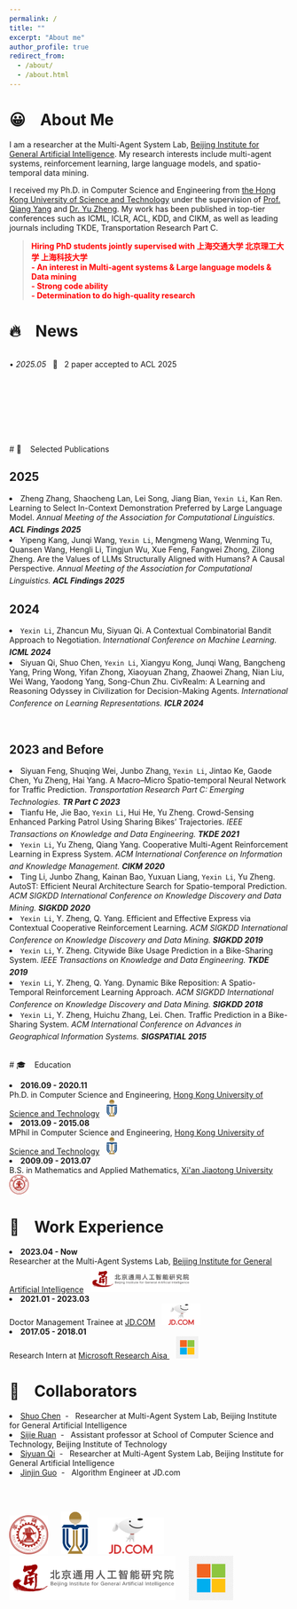 ```yaml
---
permalink: /
title: ""
excerpt: "About me"
author_profile: true
redirect_from: 
  - /about/
  - /about.html
---
```


# 😀 &nbsp;&nbsp; About Me
I am a researcher at the Multi-Agent System Lab, <a href="https://www.bigai.ai/">Beijing Institute for General Artificial Intelligence</a>. My research interests include multi-agent systems, reinforcement learning, large language models, and spatio-temporal data mining.

I received my Ph.D. in Computer Science and Engineering from <a href="https://hkust.edu.hk/">the Hong Kong University of Science and Technology</a> under the supervision of <a href="https://www.polyu.edu.hk/dsai/docdrive/personal/yangqiang.html">Prof. Qiang Yang</a>
and <a href="http://urban-computing.com/yuzheng">Dr. Yu Zheng</a>. My work has been published in top-tier conferences such as ICML, ICLR, ACL, KDD, and CIKM, as well as leading journals including TKDE, Transportation Research Part C.


>  <span style="color: red; font-weight: bold;">**Hiring PhD students jointly supervised with 上海交通大学 北京理工大学 上海科技大学 <br> - An interest in Multi-agent systems & Large language models & Data mining <br> - Strong code ability <br> - Determination to do high-quality research**</span>



# 🔥 &nbsp;&nbsp; News
<div style="height: 150px; overflow-y: scroll;">
  <div styple="padding-left: 1em;">
    <p>• <em>2025.05</em> &nbsp; 🎉 &nbsp; 2 paper accepted to ACL 2025</p>
  </div>
</div>



<br>
# 📝 &nbsp;&nbsp; Selected Publications

## 2025
<ul style="padding-left: 0; margin-left: 0; list-style-position: inside;">
  <li style="padding-left: 0; margin-left: 0;">
    Zheng Zhang, Shaocheng Lan, Lei Song, Jiang Bian, <code>Yexin Li</code>, Kan Ren. Learning to Select In-Context Demonstration Preferred by Large Language Model. <i>Annual Meeting of the Association for Computational Linguistics. <b> ACL Findings 2025 </b></i> &nbsp;&nbsp; <a href="https://arxiv.org/pdf/2505.19966"><i style="font-size: 20px;" class="fa fa-file-pdf"></i></a>
  </li>

  <li style="padding-left: 0; margin-left: 0;">
    Yipeng Kang, Junqi Wang, <code>Yexin Li</code>, Mengmeng Wang, Wenming Tu, Quansen Wang, Hengli Li, Tingjun Wu, Xue Feng, Fangwei Zhong, Zilong Zheng. Are the Values of LLMs Structurally Aligned with Humans? A Causal Perspective. <i>Annual Meeting of the Association for Computational Linguistics. <b> ACL Findings 2025 </b></i> &nbsp;&nbsp; <a href="https://arxiv.org/pdf/2501.00581"><i style="font-size: 20px;" class="fa fa-file-pdf"></i></a>
  </li>
</ul>

## 2024
<ul style="padding-left: 0; margin-left: 0; list-style-position: inside;">
  <li style="padding-left: 0; margin-left: 0;">
    <code>Yexin Li</code>, Zhancun Mu, Siyuan Qi. A Contextual Combinatorial Bandit Approach to Negotiation. <i>International Conference on Machine Learning. <b> ICML 2024 </b></i> &nbsp;&nbsp; <a href="https://arxiv.org/pdf/2407.00567"><i style="font-size: 20px;" class="fa fa-file-pdf"></i></a>
  </li>

  <li style="padding-left: 0; margin-left: 0;">
    Siyuan Qi, Shuo Chen, <code>Yexin Li</code>, Xiangyu Kong, Junqi Wang, Bangcheng Yang, Pring Wong, Yifan Zhong, Xiaoyuan Zhang, Zhaowei Zhang, Nian Liu, Wei Wang, Yaodong Yang, Song-Chun Zhu. CivRealm: A Learning and Reasoning Odyssey in Civilization for Decision-Making Agents. <i>International Conference on Learning Representations. <b> ICLR 2024 </b></i> &nbsp;&nbsp; <a href="https://arxiv.org/pdf/2401.10568"><i style="font-size: 20px;" class="fa fa-file-pdf"></i></a>
  </li>
</ul>
<br>


## 2023 and Before
<ul style="padding-left: 0; margin-left: 0; list-style-position: inside;">
  <li style="padding-left: 0; margin-left: 0;">
    Siyuan Feng, Shuqing Wei, Junbo Zhang, <code>Yexin Li</code>, Jintao Ke, Gaode Chen, Yu Zheng, Hai Yang. A Macro–Micro Spatio-temporal Neural Network for Traffic Prediction. <i>Transportation Research Part C: Emerging Technologies. <b> TR Part C 2023 </b></i> &nbsp;&nbsp; <a href="https://www.zhangjunbo.org/pdf/2023_TRC_MMSTNet.pdf"><i style="font-size: 20px;" class="fa fa-file-pdf"></i></a>
  </li>

  <li style="padding-left: 0; margin-left: 0;">
    Tianfu He, Jie Bao, <code>Yexin Li</code>, Hui He, Yu Zheng. Crowd-Sensing Enhanced Parking Patrol Using Sharing Bikes’ Trajectories. <i>IEEE Transactions on Knowledge and Data Engineering. <b> TKDE 2021 </b></i> &nbsp;&nbsp; <a href="http://urban-computing.com/pdf/TKDE_ParingPatrol.pdf"><i style="font-size: 20px;" class="fa fa-file-pdf"></i></a>
  </li>

  <li style="padding-left: 0; margin-left: 0;">
    <code>Yexin Li</code>, Yu Zheng, Qiang Yang. Cooperative Multi-Agent Reinforcement Learning in Express System. <i>ACM International Conference on Information and Knowledge Management. <b> CIKM 2020 </b></i> &nbsp;&nbsp; <a href="http://iris.kangry.net/pdf/cikm_Cooperative_20.pdf"><i style="font-size: 20px;" class="fa fa-file-pdf"></i></a>
  </li>

  <li style="padding-left: 0; margin-left: 0;">
    Ting Li, Junbo Zhang, Kainan Bao, Yuxuan Liang, <code>Yexin Li</code>, Yu Zheng. AutoST: Efficient Neural Architecture Search for Spatio-temporal Prediction. <i>ACM SIGKDD International Conference on Knowledge Discovery and Data Mining. <b> SIGKDD 2020 </b></i> &nbsp;&nbsp; <a href="https://www.zhangjunbo.org/pdf/2020_KDD_AutoST.pdf"><i style="font-size: 20px;" class="fa fa-file-pdf"></i></a>
  </li>

  <li style="padding-left: 0; margin-left: 0;">
    <code>Yexin Li</code>, Y. Zheng, Q. Yang. Efficient and Effective Express via Contextual Cooperative Reinforcement Learning. <i>ACM SIGKDD International Conference on Knowledge Discovery and Data Mining. <b> SIGKDD 2019 </b></i> &nbsp;&nbsp; <a href="http://iris.kangry.net/pdf/yexinKDD2019.pdf"><i style="font-size: 20px;" class="fa fa-file-pdf"></i></a>
  </li>

  <li style="padding-left: 0; margin-left: 0;">
    <code>Yexin Li</code>, Y. Zheng. Citywide Bike Usage Prediction in a Bike-Sharing System. <i>IEEE Transactions on Knowledge and Data Engineering. <b> TKDE 2019 </b></i> &nbsp;&nbsp; <a href="http://urban-computing.com/pdf/TKDE2019LiZheng.pdf"><i style="font-size: 20px;" class="fa fa-file-pdf"></i></a>
  </li>

  <li style="padding-left: 0; margin-left: 0;">
    <code>Yexin Li</code>, Y. Zheng, Q. Yang. Dynamic Bike Reposition: A Spatio-Temporal Reinforcement Learning Approach. <i>ACM SIGKDD International Conference on Knowledge Discovery and Data Mining. <b> SIGKDD 2018 </b></i> &nbsp;&nbsp; <a href="http://urban-computing.com/pdf/KDD2018dynamic-bike-reposition.pdf"><i style="font-size: 20px;" class="fa fa-file-pdf"></i></a>
  </li>

  <li style="padding-left: 0; margin-left: 0;">
    <code>Yexin Li</code>, Y. Zheng, Huichu Zhang, Lei. Chen. Traffic Prediction in a Bike-Sharing System. <i>ACM International Conference on Advances in Geographical Information Systems. <b>SIGSPATIAL 2015 </b></i> &nbsp;&nbsp; <a href="https://www.microsoft.com/en-us/research/wp-content/uploads/2016/02/traffic20prediction20in20a20bike20sharing20system.pdf"><i style="font-size: 20px;" class="fa fa-file-pdf"></i></a>
  </li>
</ul>


<br>
# 🎓 &nbsp;&nbsp; Education
<ul style="padding-left: 0; margin-left: 0; list-style-position: inside;">
  <li style="padding-left: 0; margin-left: 0;">
    <b>2016.09 - 2020.11</b> <br> Ph.D. in Computer Science and Engineering, <a href="http://en.hitsz.edu.cn/">Hong Kong University of Science and Technology</a> &nbsp; <img class="svg" src="/images/hkust_logo.png" width="20pt"><br>
  </li>
  <li style="padding-left: 0; margin-left: 0;">
    <b>2013.09 - 2015.08</b> <br> MPhil in Computer Science and Engineering, <a href="http://en.hitsz.edu.cn/">Hong Kong University of Science and Technology</a> &nbsp; <img class="svg" src="/images/hkust_logo.png" width="20pt"><br>
  </li>
  <li style="padding-left: 0; margin-left: 0;">
    <b>2009.09 - 2013.07</b> <br> B.S. in Mathematics and Applied Mathematics, <a href="http://en.xjtu.edu.cn/">Xi'an Jiaotong University</a> &nbsp; <img class="svg" src="/images/XJTU.png" width="35pt"> 
  </li>
</ul>




# 💼 &nbsp;&nbsp; Work Experience
<ul style="padding-left: 0; margin-left: 0; list-style-position: inside;">
  <li style="padding-left: 0; margin-left: 0;">
    <b>2023.04 - Now</b> <br> Researcher at the Multi-Agent Systems Lab, <a href="https://www.bigai.ai/">Beijing Institute for General Artificial Intelligence</a> &nbsp; <img class="svg" src="/images/BIGAI.png" width="180pt"> <br>
  </li>
  <li style="padding-left: 0; margin-left: 0;">
    <b>2021.01 - 2023.03</b> <br> Doctor Management Trainee at <a href="https://www.jd.com">JD.COM</a> &nbsp; <img class="svg" src="/images/JD_COM.png" width="70pt"> <br>
  </li>
  <li style="padding-left: 0; margin-left: 0;">
    <b>2017.05 - 2018.01</b> <br> Research Intern at <a href="https://www.microsoft.com/en-us/research/lab/microsoft-research-asia-zh-cn/">Microsoft Research Aisa </a> &nbsp;&nbsp; <img class="svg" src="/images/MSRA.png" width="40pt">
  </li>
</ul>




# 🤝 &nbsp;&nbsp; Collaborators
<ul style="padding-left: 0; margin-left: 0; list-style-position: inside;">
  <li style="padding-left: 0; margin-left: 0;">
    <a href="https://scholar.google.com/citations?hl=zh-CN&user=xQuRTBQAAAAJ&view_op=list_works&sortby=pubdate">Shuo Chen</a> &nbsp;- &nbsp; Researcher at Multi-Agent System Lab, Beijing Institute for General Artificial Intelligence
  </li>
  <li style="padding-left: 0; margin-left: 0;">
    <a href="https://siyuanqi.github.io/">Sijie Ruan</a> &nbsp;- &nbsp; Assistant professor at School of Computer Science and Technology, Beijing Institute of Technology
  </li>
  <li style="padding-left: 0; margin-left: 0;">
    <a href="https://siyuanqi.github.io/">Siyuan Qi</a> &nbsp;- &nbsp; Researcher at Multi-Agent System Lab, Beijing Institute for General Artificial Intelligence
  </li>
  <li style="padding-left: 0; margin-left: 0;">
    <a href="https://openreview.net/profile?id=~JINJIN_GUO2">Jinjin Guo</a> &nbsp;- &nbsp; Algorithm Engineer at JD.com
  </li>
</ul>
<br><br>



<img class="svg" src="/images/XJTU.png" width="70pt"> &nbsp;&nbsp;&nbsp;&nbsp; <img class="svg" src="/images/hkust_logo.png" width="50pt"> &nbsp;&nbsp; <img class="svg" src="/images/JD_COM.png" width="120pt"> &nbsp;&nbsp; <img class="svg" src="/images/BIGAI.png" width="300pt"> &nbsp;&nbsp;&nbsp;&nbsp; <img class="svg" src="/images/MSRA.png" width="80pt">